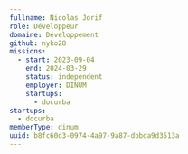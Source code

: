 ```yaml
---
fullname: Nicolas Jorif
role: Développeur
domaine: Développement
github: nyko28
missions:
  - start: 2023-09-04
    end: 2024-03-29
    status: independent
    employer: DINUM
    startups:
      - docurba
startups:
  - docurba
memberType: dinum
uuid: b8fc60d3-0974-4a97-9a87-dbbda9d3513a
---
```

